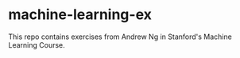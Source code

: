 # machine-learning-ex
This repo contains exercises from Andrew Ng in Stanford's Machine Learning Course.
